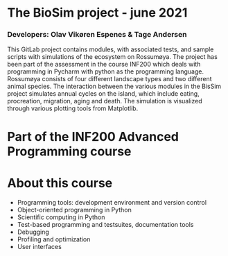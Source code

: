 # The BioSim project - june 2021
### Developers: Olav Vikøren Espenes & Tage Andersen

This GitLab project contains modules, with associated tests, and sample scripts with simulations of the ecosystem on 
Rossumøya. The project has been part of the assessment in the course INF200 which deals with programming in Pycharm with python as 
the programming language. Rossumøya consists of four different landscape types and two different animal species. 
The interaction between the various modules in the BisSim project simulates annual cycles on the island, which include eating, procreation, migration, aging and death. The simulation is visualized through various plotting tools from Matplotlib.

# Part of the INF200 Advanced Programming course
# About this course
* Programming tools: development environment and version control
* Object-oriented programming in Python
* Scientific computing in Python
* Test-based programming and testsuites, documentation tools
* Debugging
* Profiling and optimization
* User interfaces
